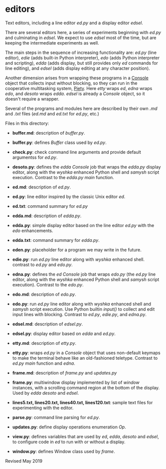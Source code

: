 
editors
=======

Text editors, including a line editor *ed.py* and a display editor *edsel*.

There are several editors here, a series of experiments beginning with *ed.py*
and culminating in *edsel*.  We expect to use *edsel* most of the time, but are
keeping the intermediate experiments as well.

The main steps in the sequence of increasing functionality are:
*ed.py* (line editor), *edie* (adds built-in Python interpreter),
*edo* (adds Python interpreter and
scripting), *edda* (adds display, but still provides only *ed* commands for
line editing), and *edsel* (adds display editing at any character position).

Another dimension arises from wrapping these programs in a
[Console](../console/README.md) object that collects input without blocking,
so they can run in the cooperative multitasking system,
[Piety](../piety/README.md).  Here *etty* wraps *ed*, *edna* wraps *edo*,
and *desoto* wraps *edda*.  *edsel* is already a *Console* object,
so it doesn't require a wrapper.

Several of the programs and modules here are described by
their own *.md* and *.txt* files (*ed.md* and *ed.txt* for *ed.py*, etc.)

Files in this directory:

- **buffer.md**: description of *buffer.py*.

- **buffer.py**: defines *Buffer* class used by *ed.py*.

- **check.py**: check command line arguments and provide default
    argumentss for *ed.py*.

- **desoto.py**: defines the *edda* *Console* job that wraps the *edda.py*
  display editor, along with the *wyshka* enhanced Python shell and
  *samysh* script execution.  Contrast to the *edda.py* *main* function.

- **ed.md**: description of *ed.py*.

- **ed.py**: line editor inspired by the classic Unix editor *ed*.

- **ed.txt**: command summary for *ed.py*

- **edda.md**: description of *edda.py*.

- **edda.py**: simple display editor based on the line editor *ed.py*
  with the *edo* enhancements.

- **edda.txt**: command summary for *edda.py*.

- **eden.py**: placeholder for a program we may write in the future.

- **edie.py**: run *ed.py* line editor along with *wyshka* enhanced shell.
  contrast to *ed.py* and *edo.py*.

- **edna.py**: defines the *ed* *Console* job that wraps *edo.py* (the *ed.py*
  line editor, along with the *wyshka* enhanced Python shell and
  *samysh* script execution).  Contrast to the *edo.py*.

- **edo.md**: description of *edo.py*.

- **edo.py**: run *ed.py* line editor along with *wyshka* enhanced
  shell and *samysh* script execution.  Use Python builtin *input()*
  to collect and edit input lines with blocking.  Contrast to *ed.py*,
  *edie.py*, and *edna.py*.

- **edsel.md**: description of *edsel.py*.

- **edsel.py**: display editor based on *edda* and *ed.py*.

- **etty.md**: description of *etty.py*.

- **etty.py**: wraps *ed.py* in a *Console* object
  that uses non-default keymaps to make the terminal behave
  like an old-fashioned teletype. Contrast to *ed.py*
  *main* function and *edna*.

- **frame.md**: description of *frame.py* and *updates.py*

- **frame.py**: multiwindow display implemented by list of *window*
   instances, with a scrolling command region at the bottom of the
   display.  Used by *edda* *desoto* and *edsel*.

- **lines5.txt, lines20.txt, lines40.txt, lines120.txt**: sample text
    files for experimenting with the editor.

- **parse.py**: command line parsing for *ed.py*.

- **updates.py**: define display operations enumeration *Op*.

- **view.py**: defines variables that are used by *ed*, *edda*,
   *desoto* and *edsel*, to
   configure code in *ed* to run with or without a display.

- **window.py**: defines Window class used by *frame*.

Revised May 2019
